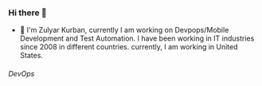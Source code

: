 ### Hi there 👋

<!--**ZulyarKurban/ZulyarKurban** is a ✨ _special_ ✨ repository because its `README.md` (this file) appears on your GitHub profile. -->

- 🔭 I'm Zulyar Kurban, currently I am working on Devpops/Mobile Development and Test Automation. I have been working in IT industries since 2008 in different countries. currently, I am working in United States. 

<h6> DevOps <h6>
